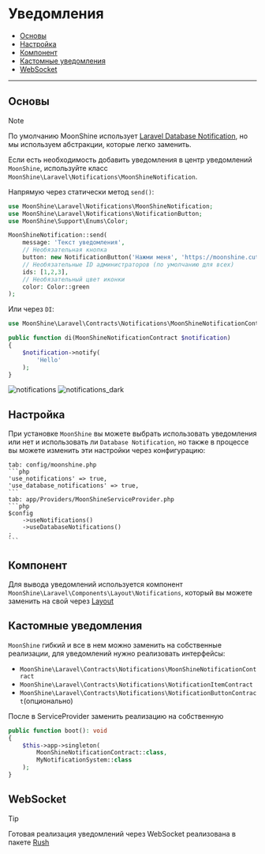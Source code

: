 # Уведомления

- [Основы](#basics)
- [Настройка](#settings)
- [Компонент](#component)
- [Кастомные уведомления](#custom)
- [WebSocket](#web-socket)

---

<a name="basics"></a>
## Основы

> [!NOTE]
> По умолчанию MoonShine использует [Laravel Database Notification](https://laravel.com/docs/notifications#database-notifications), но мы используем абстракции, которые легко заменить.

Если есть необходимость добавить уведомления в центр уведомлений `MoonShine`, используйте класс `MoonShine\Laravel\Notifications\MoonShineNotification`.

Напрямую через статически метод `send()`:

```php
use MoonShine\Laravel\Notifications\MoonShineNotification;
use MoonShine\Laravel\Notifications\NotificationButton;
use MoonShine\Support\Enums\Color;

MoonShineNotification::send(
    message: 'Текст уведомления',
    // Необязательная кнопка
    button: new NotificationButton('Нажми меня', 'https://moonshine.cutcode.dev'),
    // Необязательные ID администраторов (по умолчанию для всех)
    ids: [1,2,3],
    // Необязательный цвет иконки
    color: Color::green
);
```

Или через `DI`:

```php
use MoonShine\Laravel\Contracts\Notifications\MoonShineNotificationContract;

public function di(MoonShineNotificationContract $notification)
{
    $notification->notify(
        'Hello'
    );
}
```

![notifications](https://raw.githubusercontent.com/moonshine-software/doc/3.x/resources/screenshots/notifications.png)
![notifications_dark](https://raw.githubusercontent.com/moonshine-software/doc/3.x/resources/screenshots/notifications_dark.png)

<a name="settings"></a>
## Настройка

При установке `MoonShine` вы можете выбрать использовать уведомления или нет и использовать ли `Database Notification`, но также в процессе вы можете изменить эти настройки через конфигурацию:

~~~tabs
tab: config/moonshine.php
```php
'use_notifications' => true,
'use_database_notifications' => true,
```
tab: app/Providers/MoonShineServiceProvider.php
```php
$config
    ->useNotifications()
    ->useDatabaseNotifications()
;
```
~~~

<a name="component"></a>
## Компонент

Для вывода уведомлений используется компонент `MoonShine\Laravel\Components\Layout\Notifications`, 
который вы можете заменить на свой через [Layout](/docs/{{version}}/appearance/layout)

<a name="custom"></a>
## Кастомные уведомления

`MoonShine` гибкий и все в нем можно заменить на собственные реализации, для уведомлений нужно реализовать интерфейсы:

- `MoonShine\Laravel\Contracts\Notifications\MoonShineNotificationContract`
- `MoonShine\Laravel\Contracts\Notifications\NotificationItemContract`
- `MoonShine\Laravel\Contracts\Notifications\NotificationButtonContract`(опционально)

После в ServiceProvider заменить реализацию на собственную

```php
public function boot(): void
{
    $this->app->singleton(
        MoonShineNotificationContract::class,
        MyNotificationSystem::class
    );
}
```

<a name="web-socket"></a>
## WebSocket

> [!TIP]
> Готовая реализация уведомлений через WebSocket реализована в пакете [Rush](/plugins/rush)